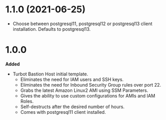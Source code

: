 # 1.1.0 (2021-06-25)
  - Choose between postgresql11, postgresql12 or postgresql13 client installation. Defaults to postgresql13.

# 1.0.0

**Added**
- Turbot Bastion Host initial template.
  - Eliminates the need for IAM users and SSH keys.
  - Eliminates the need for Inbound Security Group rules over port 22.
  - Grabs the latest Amazon Linux2 AMI using SSM Parameters.
  - Gives the ability to use custom configurations for AMIs and IAM Roles.
  - Self-destructs after the desired number of hours.
  - Comes with postgresql11 client installed.
